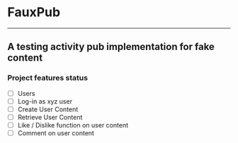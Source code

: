 # FauxPub
---
## A testing activity pub implementation for fake content

### Project features status

- [ ] Users
- [ ] Log-in as xyz user
- [ ] Create User Content
- [ ] Retrieve User Content
- [ ] Like / Dislike function on user content
- [ ] Comment on user content